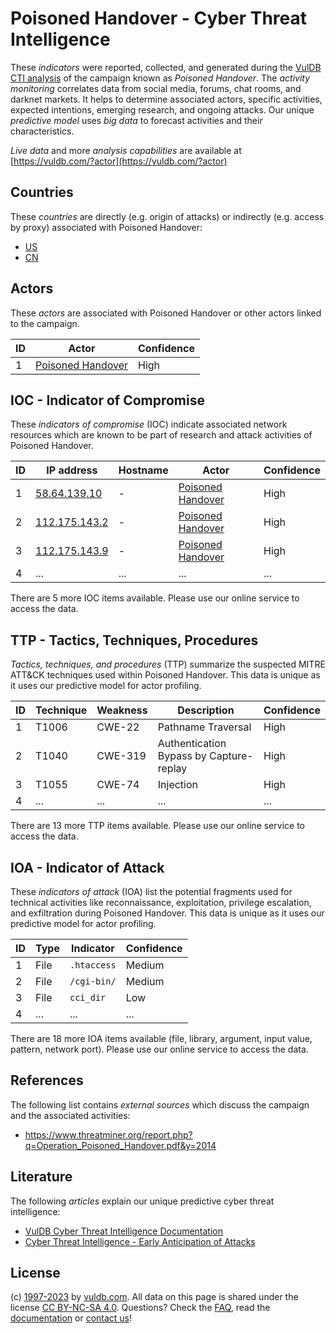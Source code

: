 # Poisoned Handover - Cyber Threat Intelligence

These _indicators_ were reported, collected, and generated during the [VulDB CTI analysis](https://vuldb.com/?kb.cti) of the campaign known as _Poisoned Handover_. The _activity monitoring_ correlates data from social media, forums, chat rooms, and darknet markets. It helps to determine associated actors, specific activities, expected intentions, emerging research, and ongoing attacks. Our unique _predictive model_ uses _big data_ to forecast activities and their characteristics.

_Live data_ and more _analysis capabilities_ are available at [https://vuldb.com/?actor](https://vuldb.com/?actor)

## Countries

These _countries_ are directly (e.g. origin of attacks) or indirectly (e.g. access by proxy) associated with Poisoned Handover:

* [US](https://vuldb.com/?country.us)
* [CN](https://vuldb.com/?country.cn)

## Actors

These _actors_ are associated with Poisoned Handover or other actors linked to the campaign.

ID | Actor | Confidence
-- | ----- | ----------
1 | [Poisoned Handover](https://vuldb.com/?actor.poisoned_handover) | High

## IOC - Indicator of Compromise

These _indicators of compromise_ (IOC) indicate associated network resources which are known to be part of research and attack activities of Poisoned Handover.

ID | IP address | Hostname | Actor | Confidence
-- | ---------- | -------- | ----- | ----------
1 | [58.64.139.10](https://vuldb.com/?ip.58.64.139.10) | - | [Poisoned Handover](https://vuldb.com/?actor.poisoned_handover) | High
2 | [112.175.143.2](https://vuldb.com/?ip.112.175.143.2) | - | [Poisoned Handover](https://vuldb.com/?actor.poisoned_handover) | High
3 | [112.175.143.9](https://vuldb.com/?ip.112.175.143.9) | - | [Poisoned Handover](https://vuldb.com/?actor.poisoned_handover) | High
4 | ... | ... | ... | ...

There are 5 more IOC items available. Please use our online service to access the data.

## TTP - Tactics, Techniques, Procedures

_Tactics, techniques, and procedures_ (TTP) summarize the suspected MITRE ATT&CK techniques used within Poisoned Handover. This data is unique as it uses our predictive model for actor profiling.

ID | Technique | Weakness | Description | Confidence
-- | --------- | -------- | ----------- | ----------
1 | T1006 | CWE-22 | Pathname Traversal | High
2 | T1040 | CWE-319 | Authentication Bypass by Capture-replay | High
3 | T1055 | CWE-74 | Injection | High
4 | ... | ... | ... | ...

There are 13 more TTP items available. Please use our online service to access the data.

## IOA - Indicator of Attack

These _indicators of attack_ (IOA) list the potential fragments used for technical activities like reconnaissance, exploitation, privilege escalation, and exfiltration during Poisoned Handover. This data is unique as it uses our predictive model for actor profiling.

ID | Type | Indicator | Confidence
-- | ---- | --------- | ----------
1 | File | `.htaccess` | Medium
2 | File | `/cgi-bin/` | Medium
3 | File | `cci_dir` | Low
4 | ... | ... | ...

There are 18 more IOA items available (file, library, argument, input value, pattern, network port). Please use our online service to access the data.

## References

The following list contains _external sources_ which discuss the campaign and the associated activities:

* https://www.threatminer.org/report.php?q=Operation_Poisoned_Handover.pdf&y=2014

## Literature

The following _articles_ explain our unique predictive cyber threat intelligence:

* [VulDB Cyber Threat Intelligence Documentation](https://vuldb.com/?kb.cti)
* [Cyber Threat Intelligence - Early Anticipation of Attacks](https://www.scip.ch/en/?labs.20201022)

## License

(c) [1997-2023](https://vuldb.com/?kb.changelog) by [vuldb.com](https://vuldb.com/?kb.about). All data on this page is shared under the license [CC BY-NC-SA 4.0](https://creativecommons.org/licenses/by-nc-sa/4.0/). Questions? Check the [FAQ](https://vuldb.com/?kb.faq), read the [documentation](https://vuldb.com/?kb) or [contact us](https://vuldb.com/?contact)!

